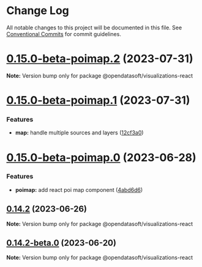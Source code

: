 # Change Log

All notable changes to this project will be documented in this file.
See [Conventional Commits](https://conventionalcommits.org) for commit guidelines.

# [0.15.0-beta-poimap.2](https://github.com/opendatasoft/ods-dataviz-sdk/compare/@opendatasoft/visualizations-react@0.15.0-beta-poimap.1...@opendatasoft/visualizations-react@0.15.0-beta-poimap.2) (2023-07-31)

**Note:** Version bump only for package @opendatasoft/visualizations-react





# [0.15.0-beta-poimap.1](https://github.com/opendatasoft/ods-dataviz-sdk/compare/@opendatasoft/visualizations-react@0.15.0-beta-poimap.0...@opendatasoft/visualizations-react@0.15.0-beta-poimap.1) (2023-07-31)


### Features

* **map:** handle multiple sources and layers ([12cf3a0](https://github.com/opendatasoft/ods-dataviz-sdk/commit/12cf3a06f2685f2a8620deb1d65b58e87e2db382))





# [0.15.0-beta-poimap.0](https://github.com/opendatasoft/ods-dataviz-sdk/compare/@opendatasoft/visualizations-react@0.14.2-beta-poimap.0...@opendatasoft/visualizations-react@0.15.0-beta-poimap.0) (2023-06-28)


### Features

* **poimap:** add react poi map component ([4abd6d6](https://github.com/opendatasoft/ods-dataviz-sdk/commit/4abd6d63cd0c3ade46bd4bb1d3dd1302d1b581d6))





## [0.14.2](https://github.com/opendatasoft/ods-dataviz-sdk/compare/@opendatasoft/visualizations-react@0.14.2-beta.0...@opendatasoft/visualizations-react@0.14.2) (2023-06-26)

**Note:** Version bump only for package @opendatasoft/visualizations-react





## [0.14.2-beta.0](https://github.com/opendatasoft/ods-dataviz-sdk/compare/@opendatasoft/visualizations-react@0.14.1...@opendatasoft/visualizations-react@0.14.2-beta.0) (2023-06-20)

**Note:** Version bump only for package @opendatasoft/visualizations-react

